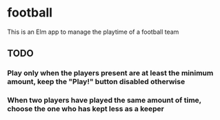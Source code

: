 # football
This is an Elm app to manage the playtime of a football team

## TODO
### Play only when the players present are at least the minimum amount, keep the "Play!" button disabled otherwise
### When two players have played the same amount of time, choose the one who has kept less as a keeper
